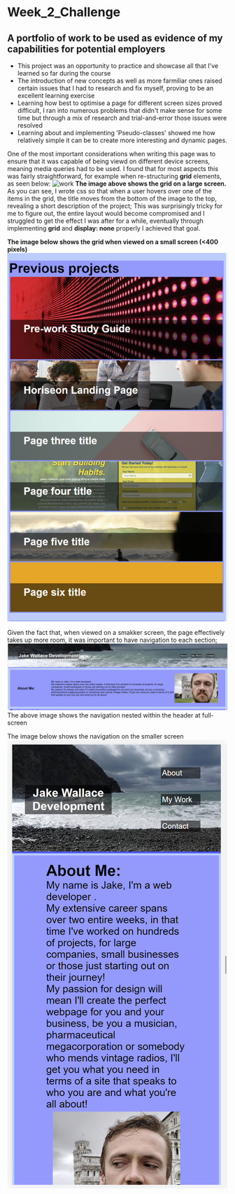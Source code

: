 # Week_2_Challenge

## A portfolio of work to be used as evidence of my capabilities for potential employers

- This project was an opportunity to practice and showcase all that I've learned so far during the course
- The introduction of new concepts as well as more farmiliar ones raised certain issues that I had to research and fix myself, proving to be an excellent learning exercise
- Learning how best to optimise a page for different screen sizes proved difficult, I ran into numerous problems that didn't make sense for some time but through a mix of research and trial-and-error those issues were resolved
- Learning about and implementing 'Pseudo-classes' showed me how relatively simple it can be to create more interesting and dynamic pages.

One of the most important considerations when writing this page was to ensure that it was capable of being viewd on different device screens, meaning media queries had to be used.
I found that for most aspects this was fairly straightforward, for example when re-structuring <b>grid</b> elements, as seen below:
![work](./Assets/previous_work_FS.png)
<b>The image above shows the grid on a large screen.</b>
As you can see, I wrote css so that when a user hovers over one of the items in the grid, the title moves from the bottom of the image to the top, revealing a short description of the project; This was surprisingly tricky for me to figure out, the entire layout would become compromised and I struggled to get the effect I was after for a while, eventually through implementing <b>grid</b> and <b>display: none</b> properly I achieved that goal.

<b>The image below shows the grid when viewed on a small screen (<400 pixels) </b>
![work_phone](./Assets/previous_work_phone.png)

Given the fact that, when viewed on a smakker screen, the page effectively takes up more room, it was important to have navigation to each section;
![nav_full_screen](./Assets/Nav_FS.png)
The above image shows the navigation nested within the header at full-screen

The image below shows the navigation on the smaller screen
![nav_phone_screen](./Assets/Nav_phone.png)

